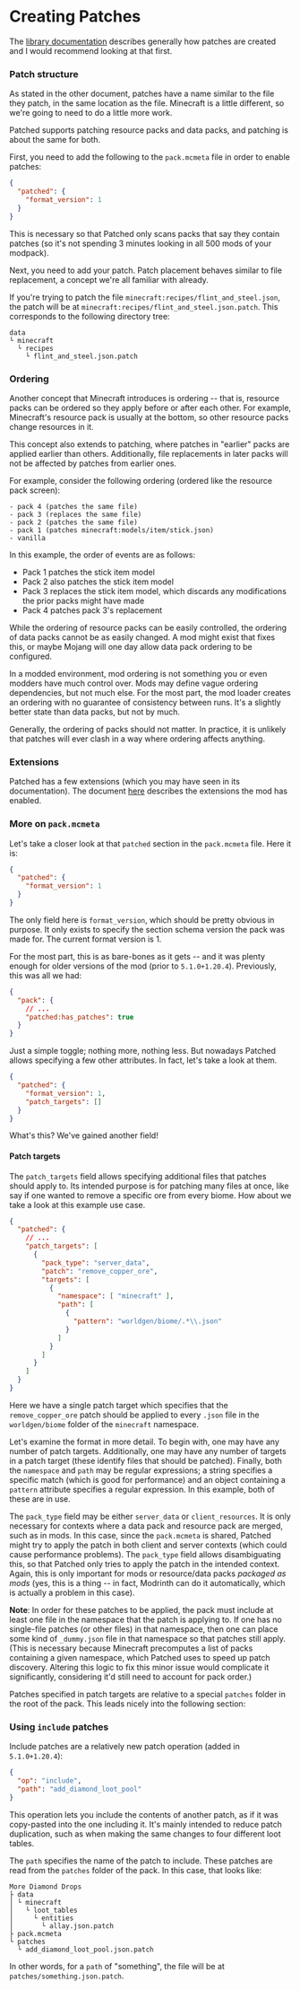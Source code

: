 # Creating Patches

The [library documentation](https://github.com/EnderTurret/Patched/blob/main/docs/patches/patching_guide.md) describes generally how patches are created and I would recommend looking at that first.

### Patch structure

As stated in the other document, patches have a name similar to the file they patch, in the same location as the file.
Minecraft is a little different, so we're going to need to do a little more work.

Patched supports patching resource packs and data packs, and patching is about the same for both.

First, you need to add the following to the `pack.mcmeta` file in order to enable patches:

```json
{
  "patched": {
    "format_version": 1
  }
}
```

This is necessary so that Patched only scans packs that say they contain patches (so it's not spending 3 minutes looking in all 500 mods of your modpack).

Next, you need to add your patch.
Patch placement behaves similar to file replacement, a concept we're all familiar with already.

If you're trying to patch the file `minecraft:recipes/flint_and_steel.json`, the patch will be at `minecraft:recipes/flint_and_steel.json.patch`.
This corresponds to the following directory tree:

```
data
└ minecraft
  └ recipes
    └ flint_and_steel.json.patch
```

### Ordering

Another concept that Minecraft introduces is ordering -- that is, resource packs can be ordered so they apply before or after each other.
For example, Minecraft's resource pack is usually at the bottom, so other resource packs change resources in it.

This concept also extends to patching, where patches in "earlier" packs are applied earlier than others. Additionally, file replacements in later packs will not be affected by patches from earlier ones.

For example, consider the following ordering (ordered like the resource pack screen):

```
- pack 4 (patches the same file)
- pack 3 (replaces the same file)
- pack 2 (patches the same file)
- pack 1 (patches minecraft:models/item/stick.json)
- vanilla
```

In this example, the order of events are as follows:
* Pack 1 patches the stick item model
* Pack 2 also patches the stick item model
* Pack 3 replaces the stick item model, which discards any modifications the prior packs might have made
* Pack 4 patches pack 3's replacement

While the ordering of resource packs can be easily controlled, the ordering of data packs cannot be as easily changed. A mod might exist that fixes this, or maybe Mojang will one day allow data pack ordering to be configured.

In a modded environment, mod ordering is not something you or even modders have much control over.
Mods may define vague ordering dependencies, but not much else.
For the most part, the mod loader creates an ordering with no guarantee of consistency between runs.
It's a slightly better state than data packs, but not by much.

Generally, the ordering of packs should not matter.
In practice, it is unlikely that patches will ever clash in a way where ordering affects anything.

### Extensions

Patched has a few extensions (which you may have seen in its documentation).
The document [here](extensions.md) describes the extensions the mod has enabled.

### More on `pack.mcmeta`

Let's take a closer look at that `patched` section in the `pack.mcmeta` file. Here it is:

```json
{
  "patched": {
    "format_version": 1
  }
}
```

The only field here is `format_version`, which should be pretty obvious in purpose.
It only exists to specify the section schema version the pack was made for.
The current format version is 1.

For the most part, this is as bare-bones as it gets -- and it was plenty enough for older versions of the mod (prior to `5.1.0+1.20.4`).
Previously, this was all we had:

```json
{
  "pack": {
    // ...
    "patched:has_patches": true
  }
}
```

Just a simple toggle; nothing more, nothing less.
But nowadays Patched allows specifying a few other attributes.
In fact, let's take a look at them.

```json
{
  "patched": {
    "format_version": 1,
    "patch_targets": []
  }
}
```

What's this? We've gained another field!

#### Patch targets

The `patch_targets` field allows specifying additional files that patches should apply to.
Its intended purpose is for patching many files at once, like say if one wanted to remove a specific ore from every biome.
How about we take a look at this example use case.

```json
{
  "patched": {
    // ...
    "patch_targets": [
      {
        "pack_type": "server_data",
        "patch": "remove_copper_ore",
        "targets": [
          {
            "namespace": [ "minecraft" ],
            "path": [
              {
                "pattern": "worldgen/biome/.*\\.json"
              }
            ]
          }
        ]
      }
    ]
  }
}
```

Here we have a single patch target which specifies that the `remove_copper_ore` patch should be applied to every `.json` file in the `worldgen/biome` folder of the `minecraft` namespace.

Let's examine the format in more detail.
To begin with, one may have any number of patch targets.
Additionally, one may have any number of targets in a patch target (these identify files that should be patched).
Finally, both the `namespace` and `path` may be regular expressions; a string specifies a specific match (which is good for performance)
and an object containing a `pattern` attribute specifies a regular expression.
In this example, both of these are in use.

The `pack_type` field may be either `server_data` or `client_resources`.
It is only necessary for contexts where a data pack and resource pack are merged, such as in mods.
In this case, since the `pack.mcmeta` is shared, Patched might try to apply the patch in both client and server contexts (which could cause performance problems).
The `pack_type` field allows disambiguating this, so that Patched only tries to apply the patch in the intended context.
Again, this is only important for mods or resource/data packs *packaged as mods* (yes, this is a thing -- in fact, Modrinth can do it automatically, which is actually a problem in this case).

**Note**: In order for these patches to be applied, the pack must include at least one file in the namespace that the patch is applying to.
If one has no single-file patches (or other files) in that namespace, then one can place some kind of `_dummy.json` file in that namespace so that patches still apply.
(This is necessary because Minecraft precomputes a list of packs containing a given namespace, which Patched uses to speed up patch discovery.
Altering this logic to fix this minor issue would complicate it significantly, considering it'd still need to account for pack order.)

Patches specified in patch targets are relative to a special `patches` folder in the root of the pack.
This leads nicely into the following section:

### Using `include` patches

Include patches are a relatively new patch operation (added in `5.1.0+1.20.4`):

```json
{
  "op": "include",
  "path": "add_diamond_loot_pool"
}
```

This operation lets you include the contents of another patch, as if it was copy-pasted into the one including it.
It's mainly intended to reduce patch duplication, such as when making the same changes to four different loot tables.

The `path` specifies the name of the patch to include.
These patches are read from the `patches` folder of the pack.
In this case, that looks like:

```
More Diamond Drops
├ data
│ └ minecraft
│   └ loot_tables
│     └ entities
│       └ allay.json.patch
├ pack.mcmeta
└ patches
  └ add_diamond_loot_pool.json.patch
```

In other words, for a `path` of "something", the file will be at `patches/something.json.patch`.